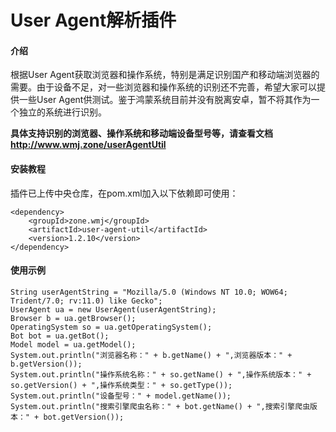 # User Agent解析插件

#### 介绍
根据User Agent获取浏览器和操作系统，特别是满足识别国产和移动端浏览器的需要。由于设备不足，对一些浏览器和操作系统的识别还不完善，希望大家可以提供一些User Agent供测试。鉴于鸿蒙系统目前并没有脱离安卓，暂不将其作为一个独立的系统进行识别。

 **具体支持识别的浏览器、操作系统和移动端设备型号等，请查看文档 http://www.wmj.zone/userAgentUtil** 



#### 安装教程

插件已上传中央仓库，在pom.xml加入以下依赖即可使用：

```
<dependency>
    <groupId>zone.wmj</groupId>
    <artifactId>user-agent-util</artifactId>
    <version>1.2.10</version>
</dependency>
```



#### 使用示例

```
String userAgentString = "Mozilla/5.0 (Windows NT 10.0; WOW64; Trident/7.0; rv:11.0) like Gecko";
UserAgent ua = new UserAgent(userAgentString);
Browser b = ua.getBrowser();
OperatingSystem so = ua.getOperatingSystem();
Bot bot = ua.getBot();
Model model = ua.getModel();
System.out.println("浏览器名称：" + b.getName() + ",浏览器版本：" + b.getVersion());
System.out.println("操作系统名称：" + so.getName() + ",操作系统版本：" + so.getVersion() + ",操作系统类型：" + so.getType());
System.out.println("设备型号：" + model.getName());
System.out.println("搜索引擎爬虫名称：" + bot.getName() + ",搜索引擎爬虫版本：" + bot.getVersion());
```



